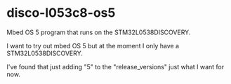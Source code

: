 # disco-l053c8-os5
Mbed OS 5 program that runs on the STM32L0538DISCOVERY.

I want to try out mbed OS 5 but at the moment I only have a STM32L0538DISCOVERY.

I've found that just adding "5" to the "release_versions" just what I want for now.
